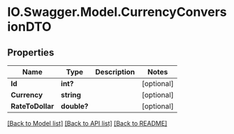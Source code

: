 # IO.Swagger.Model.CurrencyConversionDTO
## Properties

Name | Type | Description | Notes
------------ | ------------- | ------------- | -------------
**Id** | **int?** |  | [optional] 
**Currency** | **string** |  | [optional] 
**RateToDollar** | **double?** |  | [optional] 

[[Back to Model list]](../README.md#documentation-for-models) [[Back to API list]](../README.md#documentation-for-api-endpoints) [[Back to README]](../README.md)

